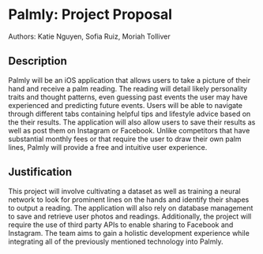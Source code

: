 # Palmly: Project Proposal
Authors: Katie Nguyen, Sofia Ruiz, Moriah Tolliver

## Description

Palmly will be an iOS application that allows users to take a picture of their hand and receive a palm reading. The reading will detail likely personality traits and thought patterns, even guessing past events the user may have experienced and predicting future events. Users will be able to navigate through different tabs containing helpful tips and lifestyle advice based on the their results. The application will also allow users to save their results as well as post them on Instagram or Facebook. Unlike competitors that have substantial monthly fees or that require the user to draw their own palm lines, Palmly will provide a free and intuitive user experience.

## Justification

This project will involve cultivating a dataset as well as training a neural network to look for prominent lines on the hands and identify their shapes to output a reading. The application will also rely on database management to save and retrieve user photos and readings. Additionally, the project will require the use of third party APIs to enable sharing to Facebook and Instagram. The team aims to gain a holistic development experience while integrating all of the previously mentioned technology into Palmly.

